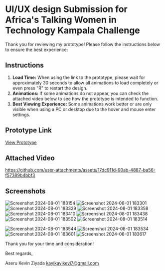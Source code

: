 # UI/UX design Submission for Africa's Talking Women in Technology Kampala Challenge

Thank you for reviewing my prototype! Please follow the instructions below to ensure the best experience:

## Instructions

1. **Load Time:** When using the link to the prototype, please wait for approximately 30 seconds to allow all animations to load completely or even press "R" to restart the design.
2. **Animations:** If some animations do not appear, you can check the attached video below to see how the prototype is intended to function.
3. **Best Viewing Experience:** Some animations work better or are only visible when using a PC or desktop due to the hover and mouse enter settings.

## Prototype Link

[View Prototype](https://www.figma.com/proto/oGCMlbk3iLQ6qpQby5MDA5/AT-Landing-Page-By-Aseru-Kevin-Ziyada?page-id=0%3A1&node-id=28-100&viewport=-182%2C5%2C0.11&t=KtE3KIJRgBI5X6jC-1&scaling=scale-down-width&content-scaling=fixed&starting-point-node-id=28%3A100)



## Attached Video
https://github.com/user-attachments/assets/17dc911d-90ab-4887-ba56-f57389b4bbf3

## Screenshots
![Screenshot 2024-08-01 183154](https://github.com/user-attachments/assets/a8297560-0828-4492-a564-8e60d0af29aa)
![Screenshot 2024-08-01 183301](https://github.com/user-attachments/assets/78f0c98d-cb09-4f72-8705-f533bd6e0044)
![Screenshot 2024-08-01 183329](https://github.com/user-attachments/assets/fe2ef716-f138-4210-b502-d4ccf0ea3775)
![Screenshot 2024-08-01 183358](https://github.com/user-attachments/assets/a87a60cc-cfc4-4697-ad46-1d2250462789)
![Screenshot 2024-08-01 183410](https://github.com/user-attachments/assets/bc777d41-5168-4dc6-bc61-281aa6362f07)
![Screenshot 2024-08-01 183438](https://github.com/user-attachments/assets/e86b4eda-6304-451a-a182-9b4229cbb473)
![Screenshot 2024-08-01 183502](https://github.com/user-attachments/assets/f26d27fe-f273-44de-bb5e-203906a8ef56)
![Screenshot 2024-08-01 183514](https://github.com/user-attachments/assets/ac9845d4-f162-4122-9600-4ec7a8e49796)

![Screenshot 2024-08-01 183544](https://github.com/user-attachments/assets/a2c6a5d7-1a9e-49f7-b9f1-2eb1f85f8aa3)
![Screenshot 2024-08-01 183534](https://github.com/user-attachments/assets/b27ee2cb-bbf5-4343-9011-b99230b11b12)
![Screenshot 2024-08-01 183601](https://github.com/user-attachments/assets/15422a81-c408-4324-b81e-b7be386e2354)
![Screenshot 2024-08-01 183617](https://github.com/user-attachments/assets/9611e550-d808-4734-92fd-1d73634aee71)



Thank you for your time and consideration!

Best regards,

Aseru Kevin Ziyada
kayikayikevi7@gmail.com

